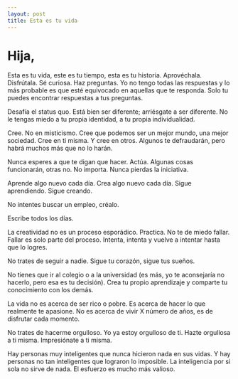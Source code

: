 ```yaml
---
layout: post
title: Esta es tu vida
---
```


# Hija,

Esta es tu vida, este es tu tiempo, esta es tu historia. Aprovéchala. Disfrútala. Sé curiosa. Haz preguntas. Yo no tengo todas las respuestas y lo más probable es que esté equivocado en aquellas que te responda. Solo tu puedes encontrar respuestas a tus preguntas.

Desafía el status quo. Está bien ser diferente; arriésgate a ser diferente. No le tengas miedo a tu propia identidad, a tu propia individualidad.

Cree. No en misticismo. Cree que podemos ser un mejor mundo, una mejor sociedad. Cree en ti misma. Y cree en otros. Algunos te defraudarán, pero habrá muchos más que no lo harán.

Nunca esperes a que te digan que hacer. Actúa. Algunas cosas funcionarán, otras no. No importa. Nunca pierdas la iniciativa.

Aprende algo nuevo cada día. Crea algo nuevo cada día. Sigue aprendiendo. Sigue creando.

No intentes buscar un empleo, créalo. 

Escribe todos los días.

La creatividad no es un proceso esporádico. Practica. No te de miedo fallar. Fallar es solo parte del proceso. Intenta, intenta y vuelve a intentar hasta que lo logres.

No trates de seguir a nadie. Sigue tu corazón, sigue tus sueños.

No tienes que ir al colegio o a la universidad (es más, yo te aconsejaría no hacerlo, pero esa es tu decisión). Crea tu propio aprendizaje y comparte tu conocimiento con los demás.

La vida no es acerca de ser rico o pobre. Es acerca de hacer lo que realmente te apasione. No es acerca de vivir X número de años, es de disfrutar cada momento.

No trates de hacerme orgulloso. Yo ya estoy orgulloso de ti. Hazte orgullosa a ti misma. Impresiónate a ti misma.

Hay personas muy inteligentes que nunca hicieron nada en sus vidas. Y hay personas no tan inteligentes que lograron lo imposible. La inteligencia por si sola no sirve de nada. El esfuerzo es mucho más valioso.
